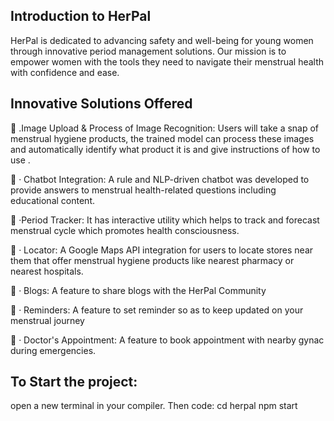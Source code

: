 ## Introduction to HerPal

HerPal is dedicated to advancing
safety and well-being for young
women through innovative
period management solutions.
Our mission is to empower
women with the tools they need
to navigate their menstrual
health with confidence and
ease.

## Innovative Solutions Offered

.Image Upload & Process of Image Recognition: Users will take a snap of
menstrual hygiene products, the trained model can process these images
and automatically identify what product it is and give instructions of how
to use .


· Chatbot Integration: A rule and NLP-driven chatbot was developed to
provide answers to menstrual health-related questions including
educational content.


·Period Tracker: It has interactive utility which helps to track and forecast
menstrual cycle which promotes health consciousness.


· Locator: A Google Maps API integration for users to locate stores near
them that offer menstrual hygiene products like nearest pharmacy or
nearest hospitals.


· Blogs: A feature to share blogs with the HerPal Community


· Reminders: A feature to set reminder so as to keep updated on your
menstrual journey


· Doctor's Appointment: A feature to book appointment with nearby
gynac during emergencies.

## To Start the project:

open a new terminal in your compiler.
Then code:
  cd herpal
  npm start
